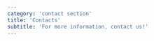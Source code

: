 ```yaml
---
category: 'contact section'
title: 'Contacts'
subtitle: 'For more information, contact us!'
---
```

